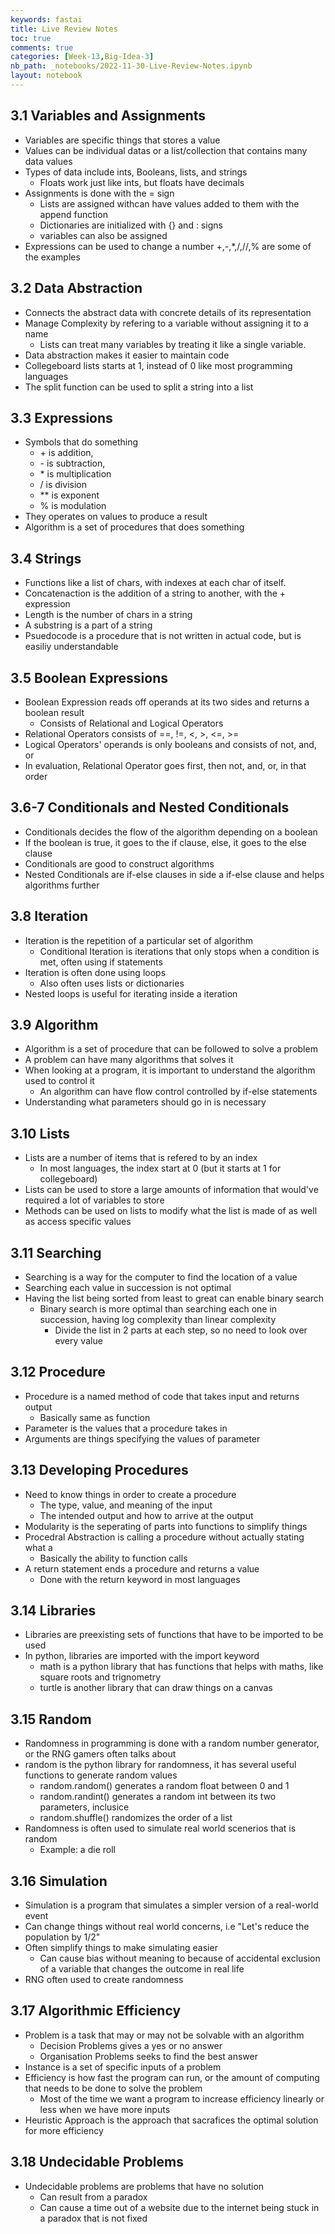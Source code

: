 ```yaml
---
keywords: fastai
title: Live Review Notes
toc: true
comments: true
categories: [Week-13,Big-Idea-3]
nb_path: _notebooks/2022-11-30-Live-Review-Notes.ipynb
layout: notebook
---
```


<!--
#################################################
### THIS FILE WAS AUTOGENERATED! DO NOT EDIT! ###
#################################################
# file to edit: _notebooks/2022-11-30-Live-Review-Notes.ipynb
-->

<div class="container" id="notebook-container">
        
<div class="cell border-box-sizing text_cell rendered"><div class="inner_cell">
<div class="text_cell_render border-box-sizing rendered_html">
<h2 id="3.1-Variables-and-Assignments">3.1 Variables and Assignments<a class="anchor-link" href="#3.1-Variables-and-Assignments"> </a></h2><ul>
<li>Variables are specific things that stores a value</li>
<li>Values can be individual datas or a list/collection that contains many data values</li>
<li>Types of data include ints, Booleans, lists, and strings<ul>
<li>Floats work just like ints, but floats have decimals</li>
</ul>
</li>
<li>Assignments is done with the = sign<ul>
<li>Lists are assigned withcan have values added to them with the append function</li>
<li>Dictionaries are initialized with {} and : signs</li>
<li>variables can also be assigned</li>
</ul>
</li>
<li>Expressions can be used to change a number +,-,*,/,//,% are some of the examples</li>
</ul>

</div>
</div>
</div>
<div class="cell border-box-sizing text_cell rendered"><div class="inner_cell">
<div class="text_cell_render border-box-sizing rendered_html">
<h2 id="3.2-Data-Abstraction">3.2 Data Abstraction<a class="anchor-link" href="#3.2-Data-Abstraction"> </a></h2><ul>
<li>Connects the abstract data with concrete details of its representation</li>
<li>Manage Complexity by refering to a variable without assigning it to a name<ul>
<li>Lists can treat many variables by treating it like a single variable.</li>
</ul>
</li>
<li>Data abstraction makes it easier to maintain code</li>
<li>Collegeboard lists starts at 1, instead of 0 like most programming languages</li>
<li>The split function can be used to split a string into a list</li>
</ul>

</div>
</div>
</div>
<div class="cell border-box-sizing text_cell rendered"><div class="inner_cell">
<div class="text_cell_render border-box-sizing rendered_html">
<h2 id="3.3-Expressions">3.3 Expressions<a class="anchor-link" href="#3.3-Expressions"> </a></h2><ul>
<li>Symbols that do something<ul>
<li>+ is addition, </li>
<li>- is subtraction,</li>
<li>* is multiplication</li>
<li>/ is division</li>
<li>** is exponent</li>
<li>% is modulation</li>
</ul>
</li>
<li>They operates on values to produce a result</li>
<li>Algorithm is a set of procedures that does something</li>
</ul>

</div>
</div>
</div>
<div class="cell border-box-sizing text_cell rendered"><div class="inner_cell">
<div class="text_cell_render border-box-sizing rendered_html">
<h2 id="3.4-Strings">3.4 Strings<a class="anchor-link" href="#3.4-Strings"> </a></h2><ul>
<li>Functions like a list of chars, with indexes at each char of itself.</li>
<li>Concatenaction is the addition of a string to another, with the + expression</li>
<li>Length is the number of chars in a string</li>
<li>A substring is a part of a string</li>
<li>Psuedocode is a procedure that is not written in actual code, but is easiliy understandable</li>
</ul>

</div>
</div>
</div>
<div class="cell border-box-sizing text_cell rendered"><div class="inner_cell">
<div class="text_cell_render border-box-sizing rendered_html">
<h2 id="3.5-Boolean-Expressions">3.5 Boolean Expressions<a class="anchor-link" href="#3.5-Boolean-Expressions"> </a></h2><ul>
<li>Boolean Expression reads off operands at its two sides and returns a boolean result<ul>
<li>Consists of Relational and Logical Operators</li>
</ul>
</li>
<li>Relational Operators consists of ==, !=, &lt;, &gt;, &lt;=, &gt;=</li>
<li>Logical Operators' operands is only booleans and consists of not, and, or</li>
<li>In evaluation, Relational Operator goes first, then not, and, or, in that order</li>
</ul>

</div>
</div>
</div>
<div class="cell border-box-sizing text_cell rendered"><div class="inner_cell">
<div class="text_cell_render border-box-sizing rendered_html">
<h2 id="3.6-7-Conditionals-and-Nested-Conditionals">3.6-7 Conditionals and Nested Conditionals<a class="anchor-link" href="#3.6-7-Conditionals-and-Nested-Conditionals"> </a></h2><ul>
<li>Conditionals decides the flow of the algorithm depending on a boolean</li>
<li>If the boolean is true, it goes to the if clause, else, it goes to the else clause</li>
<li>Conditionals are good to construct algorithms</li>
<li>Nested Conditionals are if-else clauses in side a if-else clause and helps algorithms further</li>
</ul>

</div>
</div>
</div>
<div class="cell border-box-sizing text_cell rendered"><div class="inner_cell">
<div class="text_cell_render border-box-sizing rendered_html">
<h2 id="3.8-Iteration">3.8 Iteration<a class="anchor-link" href="#3.8-Iteration"> </a></h2><ul>
<li>Iteration is the repetition of a particular set of algorithm<ul>
<li>Conditional Iteration is iterations that only stops when a condition is met, often using if statements</li>
</ul>
</li>
<li>Iteration is often done using loops<ul>
<li>Also often uses lists or dictionaries</li>
</ul>
</li>
<li>Nested loops is useful for iterating inside a iteration</li>
</ul>

</div>
</div>
</div>
<div class="cell border-box-sizing text_cell rendered"><div class="inner_cell">
<div class="text_cell_render border-box-sizing rendered_html">
<h2 id="3.9-Algorithm">3.9 Algorithm<a class="anchor-link" href="#3.9-Algorithm"> </a></h2><ul>
<li>Algorithm is a set of procedure that can be followed to solve a problem</li>
<li>A problem can have many algorithms that solves it</li>
<li>When looking at a program, it is important to understand the algorithm used to control it<ul>
<li>An algorithm can have flow control controlled by if-else statements</li>
</ul>
</li>
<li>Understanding what parameters should go in is necessary</li>
</ul>

</div>
</div>
</div>
<div class="cell border-box-sizing text_cell rendered"><div class="inner_cell">
<div class="text_cell_render border-box-sizing rendered_html">
<h2 id="3.10-Lists">3.10 Lists<a class="anchor-link" href="#3.10-Lists"> </a></h2><ul>
<li>Lists are a number of items that is refered to by an index<ul>
<li>In most languages, the index start at 0 (but it starts at 1 for collegeboard)</li>
</ul>
</li>
<li>Lists can be used to store a large amounts of information that would've required a lot of variables to store</li>
<li>Methods can be used on lists to modify what the list is made of as well as access specific values</li>
</ul>

</div>
</div>
</div>
<div class="cell border-box-sizing text_cell rendered"><div class="inner_cell">
<div class="text_cell_render border-box-sizing rendered_html">
<h2 id="3.11-Searching">3.11 Searching<a class="anchor-link" href="#3.11-Searching"> </a></h2><ul>
<li>Searching is a way for the computer to find the location of a value</li>
<li>Searching each value in succession is not optimal</li>
<li>Having the list being sorted from least to great can enable binary search<ul>
<li>Binary search is more optimal than searching each one in succession, having log complexity than linear complexity<ul>
<li>Divide the list in 2 parts at each step, so no need to look over every value</li>
</ul>
</li>
</ul>
</li>
</ul>

</div>
</div>
</div>
<div class="cell border-box-sizing text_cell rendered"><div class="inner_cell">
<div class="text_cell_render border-box-sizing rendered_html">
<h2 id="3.12-Procedure">3.12 Procedure<a class="anchor-link" href="#3.12-Procedure"> </a></h2><ul>
<li>Procedure is a named method of code that takes input and returns output<ul>
<li>Basically same as function</li>
</ul>
</li>
<li>Parameter is the values that a procedure takes in</li>
<li>Arguments are things specifying the values of parameter</li>
</ul>

</div>
</div>
</div>
<div class="cell border-box-sizing text_cell rendered"><div class="inner_cell">
<div class="text_cell_render border-box-sizing rendered_html">
<h2 id="3.13-Developing-Procedures">3.13 Developing Procedures<a class="anchor-link" href="#3.13-Developing-Procedures"> </a></h2><ul>
<li>Need to know things in order to create a procedure<ul>
<li>The type, value, and meaning of the input</li>
<li>The intended output and how to arrive at the output</li>
</ul>
</li>
<li>Modularity is the seperating of parts into functions to simplify things</li>
<li>Procedral Abstraction is calling a procedure without actually stating what a <ul>
<li>Basically the ability to function calls</li>
</ul>
</li>
<li>A return statement ends a procedure and returns a value<ul>
<li>Done with the return keyword in most languages</li>
</ul>
</li>
</ul>

</div>
</div>
</div>
<div class="cell border-box-sizing text_cell rendered"><div class="inner_cell">
<div class="text_cell_render border-box-sizing rendered_html">
<h2 id="3.14-Libraries">3.14 Libraries<a class="anchor-link" href="#3.14-Libraries"> </a></h2><ul>
<li>Libraries are preexisting sets of functions that have to be imported to be used</li>
<li>In python, libraries are imported with the import keyword<ul>
<li>math is a python library that has functions that helps with maths, like square roots and trignometry</li>
<li>turtle is another library that can draw things on a canvas</li>
</ul>
</li>
</ul>

</div>
</div>
</div>
<div class="cell border-box-sizing text_cell rendered"><div class="inner_cell">
<div class="text_cell_render border-box-sizing rendered_html">
<h2 id="3.15-Random">3.15 Random<a class="anchor-link" href="#3.15-Random"> </a></h2><ul>
<li>Randomness in programming is done with a random number generator, or the RNG gamers often talks about</li>
<li>random is the python library for randomness, it has several useful functions to generate random values<ul>
<li>random.random() generates a random float between 0 and 1</li>
<li>random.randint() generates a random int between its two parameters, inclusice</li>
<li>random.shuffle() randomizes the order of a list</li>
</ul>
</li>
<li>Randomness is often used to simulate real world scenerios that is random<ul>
<li>Example: a die roll</li>
</ul>
</li>
</ul>

</div>
</div>
</div>
<div class="cell border-box-sizing text_cell rendered"><div class="inner_cell">
<div class="text_cell_render border-box-sizing rendered_html">
<h2 id="3.16-Simulation">3.16 Simulation<a class="anchor-link" href="#3.16-Simulation"> </a></h2><ul>
<li>Simulation is a program that simulates a simpler version of a real-world event</li>
<li>Can change things without real world concerns, i.e "Let's reduce the population by 1/2"</li>
<li>Often simplify things to make simulating easier<ul>
<li>Can cause bias without meaning to because of accidental exclusion of a variable that changes the outcome in real life</li>
</ul>
</li>
<li>RNG often used to create randomness</li>
</ul>

</div>
</div>
</div>
<div class="cell border-box-sizing text_cell rendered"><div class="inner_cell">
<div class="text_cell_render border-box-sizing rendered_html">
<h2 id="3.17-Algorithmic-Efficiency">3.17 Algorithmic Efficiency<a class="anchor-link" href="#3.17-Algorithmic-Efficiency"> </a></h2><ul>
<li>Problem is a task that may or may not be solvable with an algorithm<ul>
<li>Decision Problems gives a yes or no answer</li>
<li>Organisation Problems seeks to find the best answer</li>
</ul>
</li>
<li>Instance is a set of specific inputs of a problem</li>
<li>Efficiency is how fast the program can run, or the amount of computing that needs to be done to solve the problem<ul>
<li>Most of the time we want a program to increase efficiency linearly or less when we have more inputs</li>
</ul>
</li>
<li>Heuristic Approach is the approach that sacrafices the optimal solution for more efficiency</li>
</ul>

</div>
</div>
</div>
<div class="cell border-box-sizing text_cell rendered"><div class="inner_cell">
<div class="text_cell_render border-box-sizing rendered_html">
<h2 id="3.18-Undecidable-Problems">3.18 Undecidable Problems<a class="anchor-link" href="#3.18-Undecidable-Problems"> </a></h2><ul>
<li>Undecidable problems are problems that have no solution<ul>
<li>Can result from a paradox</li>
<li>Can cause a time out of a website due to the internet being stuck in a paradox that is not fixed</li>
</ul>
</li>
</ul>

</div>
</div>
</div>
</div>
 

